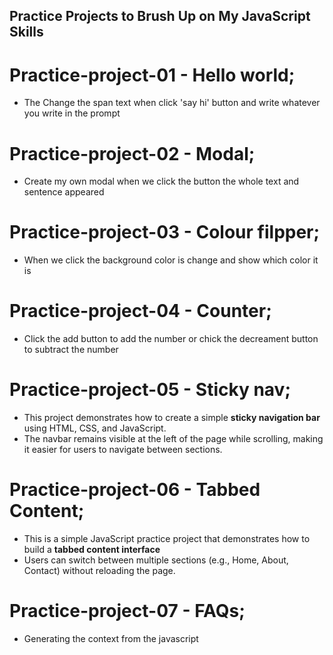 ## Practice Projects to Brush Up on My JavaScript Skills

# Practice-project-01 - Hello world;
- The Change the span text when click 'say hi' button and write whatever you write in the prompt

# Practice-project-02 - Modal;
- Create my own modal when we click the button the whole text and sentence appeared

# Practice-project-03 - Colour filpper;
- When we click the background color is change and show which color it is

# Practice-project-04 - Counter;
- Click the add button to add the number or chick the decreament button to subtract the number

# Practice-project-05 - Sticky nav;
- This project demonstrates how to create a simple **sticky navigation bar** using HTML, CSS, and JavaScript.
- The navbar remains visible at the left of the page while scrolling, making it easier for users to navigate between sections.

# Practice-project-06 - Tabbed Content;
- This is a simple JavaScript practice project that demonstrates how to build a **tabbed content interface**
- Users can switch between multiple sections (e.g., Home, About, Contact) without reloading the page.

# Practice-project-07 - FAQs;
- Generating the context from the javascript